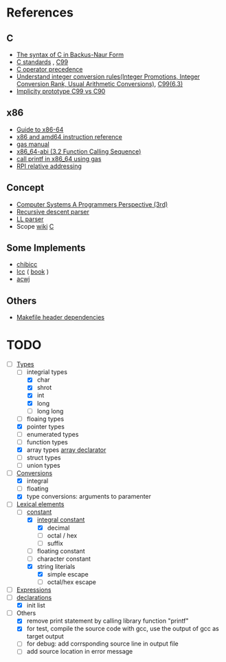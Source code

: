 # References

## C

* [The syntax of C in Backus-Naur Form](https://cs.wmich.edu/~gupta/teaching/cs4850/sumII06/The%20syntax%20of%20C%20in%20Backus-Naur%20form.htm)
* [C standards](https://stackoverflow.com/a/83763) , [C99](http://port70.net/%7Ensz/c/c99/n1256.html)
* [C operator precedence](https://en.wikipedia.org/wiki/Operators_in_C_and_C%2B%2B#Operator_precedence)
* [Understand integer conversion rules(Integer Promotions, Integer Conversion Rank, Usual Arithmetic Conversions)](https://wiki.sei.cmu.edu/confluence/display/c/INT02-C.+Understand+integer+conversion+rules), [C99(6.3)](http://port70.net/~nsz/c/c99/n1256.html#6.3)
* [Implicity prototype C99 vs C90](https://stackoverflow.com/a/437763)

## x86

* [Guide to x86-64](https://web.stanford.edu/class/archive/cs/cs107/cs107.1222/guide/x86-64.html)
* [x86 and amd64 instruction reference](https://www.felixcloutier.com/x86/index.html)
* [gas manual](https://sourceware.org/binutils/docs-2.38/as.html)
* [x86_64-abi (3.2 Function Calling Sequence)](https://refspecs.linuxbase.org/elf/x86_64-abi-0.21.pdf)
* [call printf in x86_64 using gas](https://stackoverflow.com/questions/38335212/calling-printf-in-x86-64-using-gnu-assembler#answer-38335743)
* [RPI relative addressing](https://stackoverflow.com/questions/44967075/why-does-this-movss-instruction-use-rip-relative-addressing)

## Concept

* [Computer Systems A Programmers Perspective (3rd)](https://github.com/Sorosliu1029/CSAPP-Labs/blob/master/Computer%20Systems%20A%20Programmers%20Perspective%20(3rd).pdf)
* [Recursive descent parser](https://en.wikipedia.org/wiki/Recursive_descent_parser)
* [LL parser](https://en.wikipedia.org/wiki/LL_parser)
* Scope [wiki](https://en.wikipedia.org/wiki/Scope_(computer_science)) [C](http://port70.net/~nsz/c/c99/n1256.html#6.2.1)


## Some Implements
* [chibicc](https://github.com/rui314/chibicc)
* [lcc](https://github.com/drh/lcc) ( [book](https://cpentalk.com/drive/index.php?download=true&p=Compiler+Design+Books%2FBooks%28+CPENTalk.com+%29&dl=A+Retargetable+C+Compiler+Design+and+Implementation+%28+CPENTalk.com+%29.pdf) )
* [acwj](https://github.com/DoctorWkt/acwj)

## Others

* [Makefile header dependencies](https://stackoverflow.com/a/30142139)


# TODO

- [ ] [Types](http://port70.net/~nsz/c/c99/n1256.html#6.2.5)
    - [ ] integrial types
        - [x] char
        - [x] shrot
        - [x] int
        - [x] long
        - [ ] long long
    - [ ] floaing types
    - [x] pointer types
    - [ ] enumerated types
    - [ ] function types
    - [x] array types [array declarator](http://port70.net/~nsz/c/c99/n1256.html#6.7.5.2)
    - [ ] struct types
    - [ ] union types
- [ ] [Conversions](http://port70.net/~nsz/c/c99/n1256.html#6.3)
    - [x] integral
    - [ ] floating
    - [x] type conversions: arguments to paramenter
- [ ] [Lexical elements](http://port70.net/~nsz/c/c99/n1256.html#6.4)
    - [ ] [constant](http://port70.net/~nsz/c/c99/n1256.html#6.4.4)
        - [x] [integral constant](http://port70.net/~nsz/c/c99/n1256.html#6.4.4)
            - [x] decimal
            - [ ] octal / hex
            - [ ] suffix
        - [ ] floating constant
        - [ ] character constant
        - [x] string literials
            - [x] simple escape
            - [ ] octal/hex escape
- [ ] [Expressions](http://port70.net/~nsz/c/c99/n1256.html#6.5)
- [ ] [declarations](http://port70.net/~nsz/c/c99/n1256.html#6.7)
    - [x] init list
- [ ] Others
    - [x] remove print statement by calling library function "printf"
    - [x] for test, compile the source code with gcc, use the output of gcc as target output
    - [ ] for debug: add corrsponding source line in output file 
    - [ ] add source location in error message